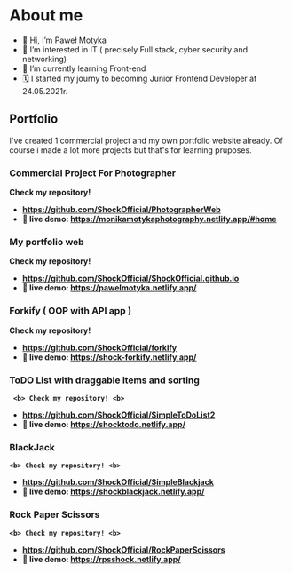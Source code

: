 # About me
- 👋 Hi, I’m Paweł Motyka
- 👀 I’m interested in IT ( precisely Full stack, cyber security and networking)
- 🌱 I’m currently learning Front-end
- 🗓  I started my journy to becoming Junior Frontend Developer at 24.05.2021r.

## Portfolio
I've created 1 commercial project and my own portfolio website already. Of course i made a lot more projects but that's for learning pruposes.

### Commercial Project For Photographer
<b> Check my repository! <b>
- https://github.com/ShockOfficial/PhotographerWeb
- 🔴 live demo: https://monikamotykaphotography.netlify.app/#home

### My portfolio web
  <b> Check my repository! <b>
   - https://github.com/ShockOfficial/ShockOfficial.github.io
   - 🔴 live demo: https://pawelmotyka.netlify.app/
    
### Forkify ( OOP with API app )
 <b> Check my repository! <b>
   - https://github.com/ShockOfficial/forkify
   - 🔴 live demo: https://shock-forkify.netlify.app/

     
### ToDO List with draggable items and sorting
     <b> Check my repository! <b>
   - https://github.com/ShockOfficial/SimpleToDoList2
   - 🔴 live demo: https://shocktodo.netlify.app/
       
### BlackJack
    <b> Check my repository! <b>
   - https://github.com/ShockOfficial/SimpleBlackjack
   - 🔴 live demo: https://shockblackjack.netlify.app/
      
 ### Rock Paper Scissors
    <b> Check my repository! <b>
   - https://github.com/ShockOfficial/RockPaperScissors
   - 🔴 live demo: https://rpsshock.netlify.app/
<!---
ShockOfficial/ShockOfficial is a ✨ special ✨ repository because its `README.md` (this file) appears on your GitHub profile.
You can click the Preview link to take a look at your changes.
--->
